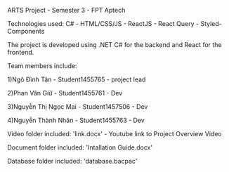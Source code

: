 ARTS Project - Semester 3 - FPT Aptech

Technologies used: C# - HTML/CSS/JS - ReactJS - React Query - Styled-Components

The project is developed using .NET C# for the backend and React for the frontend.

Team members include:

1)Ngô Đình Tân - Student1455765 - project lead

2)Phan Văn Giữ - Student1455761 - Dev

3)Nguyễn Thị Ngọc Mai - Student1457506 - Dev

4)Nguyễn Thành Nhân - Student1455763 - Dev

Video folder included: 'link.docx' - Youtube link to Project Overview Video

Document folder included: 'Intallation Guide.docx'

Database folder included: 'database.bacpac'
